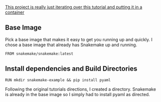 [This project is really just iterating over this tutorial and putting it in a container](https://slowkow.com/notes/snakemake-tutorial/)

## Base Image

Pick a base image that makes it easy to get you running up and quickly. I chose a base image that already has Snakemake up and running. 

```FROM snakemake/snakemake:latest```

## Install dependencies and Build Directories

```RUN mkdir snakemake-example && pip install pyaml```

Following the original tutorials directions, I created a directory. Snakemake is already in the base image so I simply had to install pyaml as directed. 

